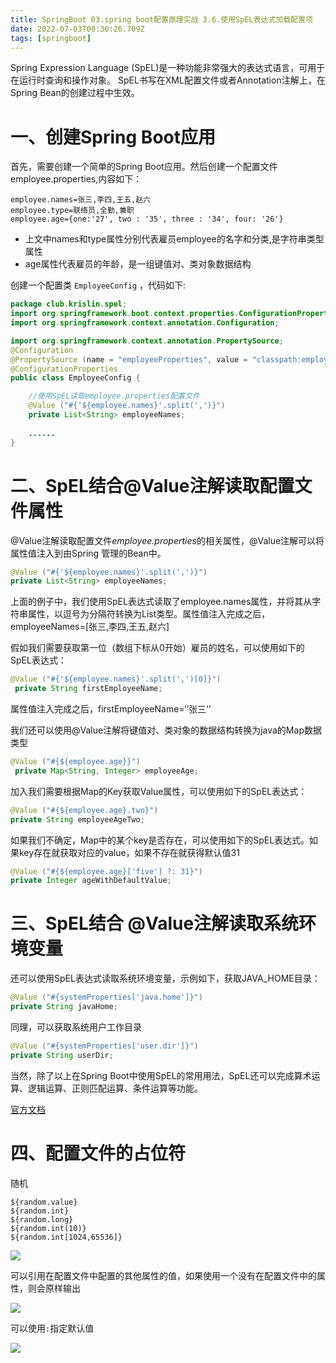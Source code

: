 ```yaml
---
title: SpringBoot 03.spring boot配置原理实战 3.6.使用SpEL表达式加载配置项
date: 2022-07-03T00:36:26.709Z
tags: [springboot]
---
```

Spring Expression Language (SpEL)是一种功能非常强大的表达式语言，可用于在运行时查询和操作对象。 SpEL书写在XML配置文件或者Annotation注解上，在Spring Bean的创建过程中生效。

# 一、创建Spring Boot应用

首先，需要创建一个简单的Spring Boot应用。然后创建一个配置文件employee.properties,内容如下：

```properties
employee.names=张三,李四,王五,赵六
employee.type=联络员,全勤,兼职
employee.age={one:'27', two : '35', three : '34', four: '26'}
```

- 上文中names和type属性分别代表雇员employee的名字和分类,是字符串类型属性
- age属性代表雇员的年龄，是一组键值对、类对象数据结构

创建一个配置类 `EmployeeConfig` ，代码如下:

```java
package club.krislin.spel;
import org.springframework.boot.context.properties.ConfigurationProperties;
import org.springframework.context.annotation.Configuration;

import org.springframework.context.annotation.PropertySource;
@Configuration
@PropertySource (name = "employeeProperties", value = "classpath:employee.properties")
@ConfigurationProperties
public class EmployeeConfig {

    //使用SpEL读取employee.properties配置文件
    @Value ("#{'${employee.names}'.split(',')}")
    private List<String> employeeNames;
 
    ......
}
```

# 二、SpEL结合@Value注解读取配置文件属性

@Value注解读取配置文件*employee.properties*的相关属性，@Value注解可以将属性值注入到由Spring 管理的Bean中。

```java
@Value ("#{'${employee.names}'.split(',')}")
private List<String> employeeNames;
```

上面的例子中，我们使用SpEL表达式读取了employee.names属性，并将其从字符串属性，以逗号为分隔符转换为List类型。属性值注入完成之后，employeeNames=[张三,李四,王五,赵六]

假如我们需要获取第一位（数组下标从0开始）雇员的姓名，可以使用如下的SpEL表达式：

```java
@Value ("#{'${employee.names}'.split(',')[0]}")
 private String firstEmployeeName;
```

属性值注入完成之后，firstEmployeeName=‘’张三‘’

我们还可以使用@Value注解将键值对、类对象的数据结构转换为java的Map数据类型

```java
@Value ("#{${employee.age}}")
 private Map<String, Integer> employeeAge;
```

加入我们需要根据Map的Key获取Value属性，可以使用如下的SpEL表达式：

```java
@Value ("#{${employee.age}.two}")
private String employeeAgeTwo;
```

如果我们不确定，Map中的某个key是否存在，可以使用如下的SpEL表达式。如果key存在就获取对应的value，如果不存在就获得默认值31

```java
@Value ("#{${employee.age}['five'] ?: 31}") 
private Integer ageWithDefaultValue;
```

# 三、SpEL结合 @Value注解读取系统环境变量

还可以使用SpEL表达式读取系统环境变量，示例如下，获取JAVA_HOME目录：

```java
@Value ("#{systemProperties['java.home']}") 
private String javaHome;
```

同理，可以获取系统用户工作目录

```java
@Value ("#{systemProperties['user.dir']}") 
private String userDir;
```

当然，除了以上在Spring Boot中使用SpEL的常用用法，SpEL还可以完成算术运算、逻辑运算、正则匹配运算、条件运算等功能。

[官方文档](https://docs.spring.io/spring/docs/4.3.10.RELEASE/spring-framework-reference/html/expressions.html)

# 四、配置文件的占位符

随机

```properties
${random.value}
${random.int}
${random.long}
${random.int(10)}
${random.int[1024,65536]}
```

![](https://gitee.com/krislin_zhao/IMGcloud/raw/master/img/20200524092254.png)

可以引用在配置文件中配置的其他属性的值，如果使用一个没有在配置文件中的属性，则会原样输出

![](https://gitee.com/krislin_zhao/IMGcloud/raw/master/img/20200524092342.png)

可以使用`:`指定默认值

![](https://gitee.com/krislin_zhao/IMGcloud/raw/master/img/20200524092408.png)